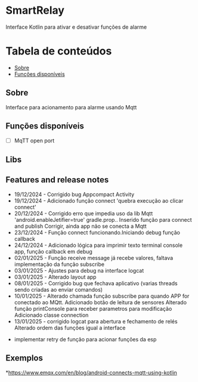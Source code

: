 # SmartRelay
Interface Kotlin para ativar e desativar funções de alarme

Tabela de conteúdos
=================
<!--ts-->
* [Sobre](#Sobre)
* [Funções disponíveis](#Features)

<!--te-->

## Sobre
Interface para acionamento para alarme usando Mqtt

## Funções disponíveis
- [ ] MqTT open port

## Libs

## Features and release notes

- 19/12/2024 - Corrigido bug Appcompact Activity
- 19/12/2024 - Adicionado função connect 'quebra execução ao clicar connect'
- 20/12/2024 - Corrigido erro que impedia uso da lib Mqtt 'android.enableJetifier=true' gradle.prop..
               Inserido função para connect and publish
               Corrigir, ainda app não se conecta a Mqtt
- 23/12/2024 - Função connect funcionando.Iniciando debug função callback
- 24/12/2024 - Adicionado lógica para imprimir texto terminal console app, função callback em debug
- 02/01/2025 - Função receive message já recebe valores, faltava implementação da função subscribe
- 03/01/2025 - Ajustes para debug na interface logcat
- 03/01/2025 - Alterado layout app
- 08/01/2025 - Corrigido bug que fechava aplicativo (varias threads sendo criadas ao enviar comandos)
- 10/01/2025 - Alterado chamada função subscribe para quando APP for conectado ao MQtt.
               Adicionado botão de leitura de sensores
               Alterado função printConsole para receber parametros para modificação
               Adicionado classe connection
- 13/01/2025 - corrigido logcat para abertura e fechamento de relés
               Alterado ordem das funções igual a interface



* implementar retry de função para acionar funções da esp

## Exemplos

*https://www.emqx.com/en/blog/android-connects-mqtt-using-kotlin